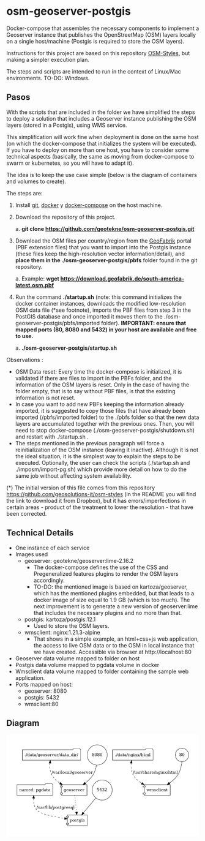 # osm-geoserver-postgis
Docker-compose that assembles the necessary components to implement a Geoserver instance that publishes the OpenStreetMap (OSM) layers locally on a single host/machine (Postgis is required to store the OSM layers).

Instructions for this project are based on this repository [OSM-Styles](https://github.com/geosolutions-it/osm-styles), but making a simpler execution plan.

The steps and scripts are intended to run in the context of Linux/Mac environments. TO-DO: Windows.

## Pasos

With the scripts that are included in the folder we have simplified the steps to deploy a solution that includes a Geoserver instance publishing the OSM layers (stored in a Postgis), using WMS service.

This simplification will work fine when deployment is done on the same host (on which the docker-compose that initializes the system will be executed). If you have to deploy on more than one host, you have to consider some technical aspects (basically, the same as moving from docker-compose to swarm or kubernetes, so you will have to adapt it).

The idea is to keep the use case simple (below is the diagram of containers and volumes to create).

The steps are:

1. Install [git](https://github.com/git-guides/install-git), [docker](https://docs.docker.com/engine/install/ubuntu/) y [docker-compose](https://docs.docker.com/compose/install/) on the host machine.

2. Download the repository of this project.

   a. **git clone https://github.com/geotekne/osm-geoserver-postgis.git**

3. Download the OSM files per country/region from the [GeoFabrik](https://download.geofabrik.de/) portal (PBF extension files) that you want to import into the Postgis instance (these files keep the high-resolution vector information/detail), and **place them in the ./osm-geoserver-postgis/pbfs** folder found in the git repository.

   a. Example:  **wget https://download.geofabrik.de/south-america-latest.osm.pbf**

4. Run the command **./startup.sh** (note: this command initializes the docker container instances, downloads the modified low-resolution OSM data file (*see footnote), imports the PBF files from step 3 in the PostGIS database and once imported it moves them to the ./osm-geoserver-postgis/pbfs/imported folder). **IMPORTANT: ensure that mapped ports (80, 8080 and 5432) in your host are available and free to use.**

   a.  **./osm-geoserver-postgis/startup.sh**

Observations :

- OSM Data reset: Every time the docker-compose is initialized, it is validated if there are files to import in the PBFs folder, and the information of the OSM layers is reset. Only in the case of having the folder empty, that is to say without PBF files, is that the existing information is not reset.
- In case you want to add new PBFs keeping the information already imported, it is suggested to copy those files that have already been imported (/pbfs/imported folder) to the ./pbfs folder so that the new data layers are accumulated together with the previous ones. Then, you will need to stop docker-compose (./osm-geoserver-postgis/shutdown.sh) and restart with ./startup.sh .
- The steps mentioned in the previous paragraph will force a reinitialization of the OSM instance (leaving it inactive). Although it is not the ideal situation, it is the simplest way to explain the steps to be executed. Optionally, the user can check the scripts (./startup.sh and ./imposm/import-pg.sh) which provide more detail on how to do the same job without affecting system availability.

(*) The initial version of this file comes from this repository https://github.com/geosolutions-it/osm-styles (in the README you will find the link to download it from Dropbox), but it has errors/imperfections in certain areas - product of the treatment to lower the resolution - that have been corrected.



## Technical Details

- One instance of each service
- Images used
  - geoserver: geotekne/geoserver:lime-2.16.2
    - The docker-compose defines the use of the CSS and Pregeneralized features plugins to render the OSM layers accordingly.
    - TO-DO: the mentioned image is based on kartoza/geoserver, which has the mentioned plugins embedded, but that leads to a docker image of size equal to 1.9 GB (which is too much). The next improvement is to generate a new version of geoserver:lime that includes the necessary plugins and no more than that.
  - postgis: kartoza/postgis:12.1
    - Used to store the OSM layers.
  - wmsclient: nginx:1.21.3-alpine
    - That shows in a simple example, an html+css+js web application, the access to live OSM data or to the OSM in local instance that we have created. Accessible via browser at http://localhost:80
- Geoserver data volume mapped to folder on host
- Postgis data volume mapped to pgdata volume in docker
- Wmsclient data volume mapped to folder containing the sample web application.
- Ports mapped on host:
  - geoserver: 8080
  - postgis: 5432
  - wmsclient:80

## Diagram

![](./diagram.png)